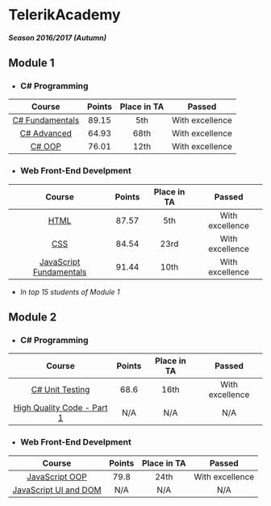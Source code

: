 # TelerikAcademy
##### Season 2016/2017 (Autumn)

## Module 1

- ### C# Programming
|                     Course                    | Points | Place in TA |      Passed     |
|:---------------------------------------------:|:------:|:-----------:|:---------------:|
| [C# Fundamentals](/01.%20C%23%20Fundamentals) |  89.15 |      5th    | With excellence |
|     [C# Advanced](/02.%20C%23%20Advanced)     |  64.93 |     68th    | With excellence |
|        [C# OOP](/02.%20C%23%20Advanced)       |  76.01 |     12th    | With excellence |

- ### Web Front-End Develpment
|                            Course                           | Points | Place in TA |      Passed     |
|:-----------------------------------------------------------:|:------:|:-----------:|:---------------:|
|                     [HTML](/01.%20HTML)                     |  87.57 |      5th    | With excellence |
|                      [CSS](/02.%20CSS)                      |  84.54 |     23rd    | With excellence |
| [JavaScript Fundamentals](/03.%20JavaScript%20Fundamentals) |  91.44 |     10th    | With excellence |

- *In top 15 students of Module 1*
 
## Module 2

- ### C# Programming
|                                Course                               | Points | Place in TA |      Passed     |
|:-------------------------------------------------------------------:|:------:|:-----------:|:---------------:|
|           [C# Unit Testing](/04.%20C%23%20Unit%20Testing)           |  68.6  |     16th    | With excellence |
| [High Quality Code - Part 1](/High%20Quality%20Code%20-%20Part%201) |   N/A  |     N/A     |       N/A       |

- ### Web Front-End Develpment
|                            Course                           | Points | Place in TA |      Passed     |
|:-----------------------------------------------------------:|:------:|:-----------:|:---------------:|
|          [JavaScript OOP](/04.%20JavaScript%20OOP)          |  79.8  |     24th    | With excellence |
| [JavaScript UI and DOM](/05.%20JavaScript%20UI%20and%20DOM) |   N/A  |     N/A     |       N/A       |
